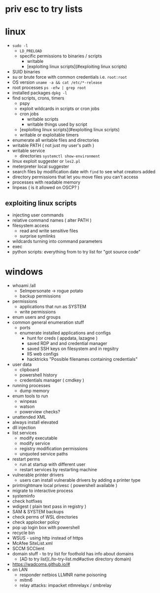 # priv esc to try lists

# linux
- `sudo -l`
  - `LD_PRELOAD`
  - specific permissions to binaries / scripts
    - writable
    - [exploiting linux scripts](#exploiting linux scripts)
- SUID binaries
- su or brute force with common credentials i.e. `root:root`
- OS version `uname -a && cat /etc/*-release`
- root processes `ps -efw | grep root`
- installed packages `dpkg -l`
- find scripts, crons, timers
  - pspy
  - exploit wildcards in scripts or cron jobs
  - cron jobs
    - writable scripts
    - writable things used by script
  - [exploiting linux scripts](#exploiting linux scripts)
  - writable or exploitable timers
- enumerate all writable files and directories
- writable PATH ( not just my user's path )
- writable service
  - directories `systemctl show-environment`
- linux exploit suggester or `les2.pl`
- meterpreter local suggester
- search files by modification date with `find` to see what creators added
- directory permissions that let you move files you can't access
- processes with readable memory
- linpeas ( is it allowed on OSCP? )

## exploiting linux scripts
- injecting user commands
- relative command names ( alter PATH )
- filesystem access 
  - read and write sensitive files
  - surprise symlinks
- wildcards turning into command parameters
- exec
- python scripts: everything from to try list for "got source code"

# windows
- whoami /all
  - SeImpersonate -> rogue potato
  - backup permissions
- permissions
  - applications that run as SYSTEM
  - write permissions
- enum users and groups
- common general enumeration stuff
  - ports
  - enumerate installed applications and configs 
    - hunt for creds ( appdata, lazagne )
    - saved RDP and and credential manager
    - saved SSH keys on filesystem and in regsitry
    - IIS web configs
    - hacktricks "Possible filenames containing credentials"
- user data
  - clipboard
  - powershell history
  - credentials manager ( cmdkey )
- running processes
  - dump memory
- enum tools to run
  - winpeas
  - watson
  - powerview checks?
- unattended XML
- always install elevated
- dll injection
- list services
  - modify executable
  - modify service
  - registry modification permissions
  - unquoted service paths
- restart perms
  - run at startup with different user
  - restart services by restarting machine
- vulnerable printer drivers
  - users can install vulnerable drivers by adding a printer type
- printnightmare local privesc ( powershell available )
- migrate to interactive process
- systeminfo
- check hotfixes
- wdigest ( plain text pass in registry )
- SAM & SYSTEM backups
- check perms of WSL directories
- check applocker policy
- pop up login box with powershell
- recycle bin
- WSUS - using http instead of https
- McAfee SiteList.xml
- SCCM SCClient
- domain stuff - to try list for foothold has info about domains
  - [AD to try list](./to-try-list.md#active directory domain)
- https://wadcoms.github.io/# 
- on LAN
  - responder netbios LLMNR name poisoning
  - mitm6
  - relay attacks: impacket ntlmrelayx / smbrelay
